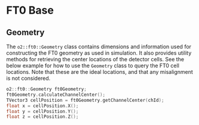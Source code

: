 # FT0 Base

## Geometry

The `o2::ft0::Geometry` class contains dimensions and information used for constructing the FT0 geometry as used in simulation. It also provides utility methods for retrieving the center locations of the detector cells. See the below example for how to use the `Geometry` class to query the FT0 cell locations. Note that these are the ideal locations, and that any misalignment is not considered.

```cpp
o2::ft0::Geometry ft0Geometry;
ft0Geometry.calculateChannelCenter();
TVector3 cellPosition = ft0Geometry.getChannelCenter(chId);
float x = cellPosition.X();
float y = cellPosition.Y();
float z = cellPosition.Z();
```

